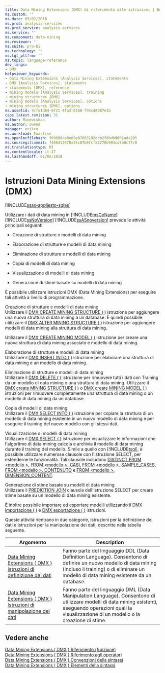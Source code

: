 ```yaml
---
title: Data Mining Extensions (DMX) di riferimento alle istruzioni | Documenti Microsoft
ms.custom: ''
ms.date: 03/02/2016
ms.prod: analysis-services
ms.prod_service: analysis-services
ms.service: ''
ms.component: data-mining
ms.reviewer: ''
ms.suite: pro-bi
ms.technology: ''
ms.tgt_pltfrm: ''
ms.topic: language-reference
dev_langs:
- DMX
helpviewer_keywords:
- Data Mining Extensions [Analysis Services], statements
- DMX [Analysis Services], statements
- statements [DMX], reference
- mining models [Analysis Services], training
- mining structures [DMX]
- mining models [Analysis Services], options
- mining structures [DMX], options
ms.assetid: 9cfa1db4-0f21-4fa3-8158-f94c48987e1b
caps.latest.revision: 31
author: Minewiskan
ms.author: owend
manager: erikre
ms.workload: Inactive
ms.openlocfilehash: f09086ca0e00e87885192dcb2f8bdb9001ada205
ms.sourcegitcommit: f486d12078a45c87b0fcf52270b904ca7b0c7fc8
ms.translationtype: MT
ms.contentlocale: it-IT
ms.lasthandoff: 01/08/2018
---
```

# <a name="data-mining-extensions-dmx-statements"></a>Istruzioni Data Mining Extensions (DMX)
[!INCLUDE[ssas-appliesto-sqlas](../includes/ssas-appliesto-sqlas.md)]

  Utilizzare i dati di data mining in [!INCLUDE[msCoName](../includes/msconame-md.md)] [!INCLUDE[ssNoVersion](../includes/ssnoversion-md.md)] [!INCLUDE[ssASnoversion](../includes/ssasnoversion-md.md)] prevede le attività principali seguenti:  
  
-   Creazione di strutture e modelli di data mining  
  
-   Elaborazione di strutture e modelli di data mining  
  
-   Eliminazione di strutture e modelli di data mining  
  
-   Copia di modelli di data mining  
  
-   Visualizzazione di modelli di data mining  
  
-   Generazione di stime basate su modelli di data mining  
  
 È possibile utilizzare istruzioni DMX (Data Mining Extensions) per eseguire tali attività a livello di programmazione.  
  
 Creazione di strutture e modelli di data mining  
 Utilizzare il [DMX CREATE MINING STRUCTURE &#40; &#41;](../dmx/create-mining-structure-dmx.md) istruzione per aggiungere una nuova struttura di data mining a un database. È quindi possibile utilizzare il [DMX ALTER MINING STRUCTURE &#40; &#41;](../dmx/alter-mining-structure-dmx.md) istruzione per aggiungere modelli di data mining alla struttura di data mining.  
  
 Utilizzare il [DMX CREATE MINING MODEL &#40; &#41;](../dmx/create-mining-model-dmx.md) istruzione per creare una nuova struttura di data mining associato e modello di data mining.  
  
 Elaborazione di strutture e modelli di data mining  
 Utilizzare il [DMX INSERT INTO &#40; &#41;](../dmx/insert-into-dmx.md) istruzione per elaborare una struttura di data mining e un modello di data mining.  
  
 Eliminazione di strutture e modelli di data mining  
 Utilizzare il [DMX DELETE &#40; &#41;](../dmx/delete-dmx.md) istruzione per rimuovere tutti i dati con Training da un modello di data mining o una struttura di data mining. Utilizzare il [DMX create MINING STRUCTURE &#40; &#41;](../dmx/drop-mining-structure-dmx.md) o [DMX create MINING MODEL &#40; &#41;](../dmx/drop-mining-model-dmx.md) istruzioni per rimuovere completamente una struttura di data mining o un modello di data mining da un database.  
  
 Copia di modelli di data mining  
 Utilizzare il [DMX SELECT INTO &#40; &#41;](../dmx/select-into-dmx.md) istruzione per copiare la struttura di un modello di data mining esistente in un nuovo modello di data mining e per eseguire il training del nuovo modello con gli stessi dati.  
  
 Visualizzazione di modelli di data mining  
 Utilizzare il [DMX SELECT &#40; &#41;](../dmx/select-dmx.md) istruzione per visualizzare le informazioni che l'algoritmo di data mining calcola e archivia il modello di data mining durante il training del modello. Simile a quello con [!INCLUDE[tsql](../includes/tsql-md.md)], è possibile utilizzare numerose clausole con l'istruzione SELECT, per estenderne le funzionalità. Tali clausole includono [DISTINCT FROM \<modello >](../dmx/select-distinct-from-model-dmx.md), [FROM \<modello >. CASI](../dmx/select-from-model-cases-dmx.md), [FROM \<modello >. SAMPLE_CASES](../dmx/select-from-model-sample-cases-dmx.md), [FROM \<modello >. CONTENUTO](../dmx/select-from-model-content-dmx.md) e [FROM \<modello >. DIMENSION_CONTENT](../dmx/select-from-model-dimension-content-dmx.md).  
  
 Generazione di stime basate su modelli di data mining  
 Utilizzare il [PREDICTION JOIN](../dmx/select-from-model-prediction-join-dmx.md) clausola dell'istruzione SELECT per creare stime basate su un modello di data mining esistente.  
  
 È inoltre possibile importare ed esportare modelli utilizzando il [DMX importazione &#40; &#41;](../dmx/import-dmx.md) e [DMX esportazione &#40; &#41;](../dmx/export-dmx.md) istruzioni.  
  
 Queste attività rientrano in due categorie, istruzioni per la definizione dei dati e istruzioni per la manipolazione dei dati, descritte nella tabella seguente.  
  
|Argomento|Description|  
|-----------|-----------------|  
|[Data Mining Extensions &#40; DMX &#41; Istruzioni di definizione dei dati](../dmx/dmx-statements-data-definition.md)|Fanno parte del linguaggio DDL (Data Definition Language). Consentono di definire un nuovo modello di data mining (incluso il training) o di eliminare un modello di data mining esistente da un database.|  
|[Data Mining Extensions &#40; DMX &#41; Istruzioni di manipolazione dei dati](../dmx/dmx-statements-data-manipulation.md)|Fanno parte del linguaggio DML (Data Manipulation Language). Consentono di utilizzare modelli di data mining esistenti, eseguendo operazioni quali la visualizzazione di un modello o la creazione di stime.|  
  
## <a name="see-also"></a>Vedere anche  
 [Data Mining Extensions &#40; DMX &#41; Riferimento (funzione)](../dmx/data-mining-extensions-dmx-function-reference.md)   
 [Data Mining Extensions &#40; DMX &#41; Riferimento agli operatori](../dmx/data-mining-extensions-dmx-operator-reference.md)   
 [Data Mining Extensions &#40; DMX &#41; Convenzioni della sintassi](../dmx/data-mining-extensions-dmx-syntax-conventions.md)   
 [Data Mining Extensions &#40; DMX &#41; Elementi della sintassi](../dmx/data-mining-extensions-dmx-syntax-elements.md)  
  
  
